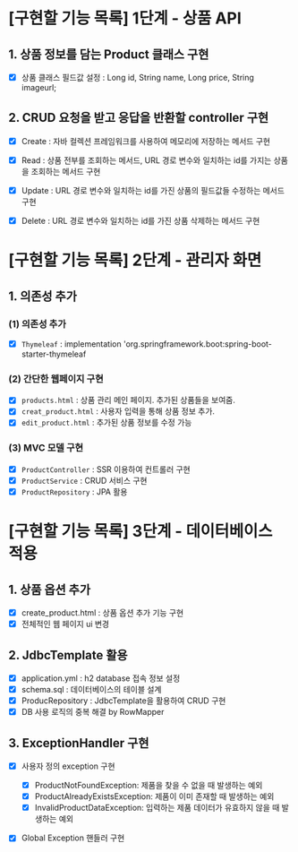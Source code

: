 # [구현할 기능 목록] 1단계 - 상품 API 
## 1. 상품 정보를 담는 Product 클래스 구현
- [x] 상품 클래스 필드값 설정 : Long id, String name, Long price, String imageurl;
## 2. CRUD 요청을 받고 응답을 반환할 controller 구현
- [x] Create : 자바 컬렉션 프레임워크를 사용하여 메모리에 저장하는 메서드 구현
- [x] Read : 상품 전부를 조회하는 메서드, URL 경로 변수와 일치하는 id를 가지는 상품을 조회하는 메서드 구현
- [x] Update : URL 경로 변수와 일치하는 id를 가진 상품의 필드값들 수정하는 메서드 구현
- [x] Delete : URL 경로 변수와 일치하는 id를 가진 상품 삭제하는 메서드 구현


# [구현할 기능 목록] 2단계 - 관리자 화면 
## 1. 의존성 추가
### (1) 의존성 추가 
- [x] `Thymeleaf` :  implementation 'org.springframework.boot:spring-boot-starter-thymeleaf
### (2) 간단한 웹페이지 구현
- [x] `products.html` : 상품 관리 메인 페이지. 추가된 상품들을 보여줌.
- [x] `creat_product.html` : 사용자 입력을 통해 상품 정보 추가.
- [x] `edit_product.html` : 추가된 상품 정보를 수정 가능
### (3) MVC 모델 구현
- [x] `ProductController` : SSR 이용하여 컨트롤러 구현   
- [x] `ProductService` : CRUD 서비스 구현 
- [x] `ProductRepository` : JPA 활용

# [구현할 기능 목록] 3단계 - 데이터베이스 적용
## 1. 상품 옵션 추가
- [x] create_product.html : 상품 옵션 추가 기능 구현
- [x] 전체적인 웹 페이지 ui 변경

## 2. JdbcTemplate 활용
- [x] application.yml : h2 database 접속 정보 설정
- [x] schema.sql : 데이터베이스의 테이블 설계
- [x] ProducRepository : JdbcTemplate을 활용하여 CRUD 구현 
- [x] DB 사용 로직의 중복 해결 by RowMapper

## 3. ExceptionHandler 구현
- [x] 사용자 정의 exception 구현
  - [x] ProductNotFoundException: 제품을 찾을 수 없을 때 발생하는 예외   
  - [x] ProductAlreadyExistsException: 제품이 이미 존재할 때 발생하는 예외
  - [x] InvalidProductDataException: 입력하는 제품 데이터가 유효하지 않을 때 발생하는 예외
- [x] Global Exception 핸들러 구현 

